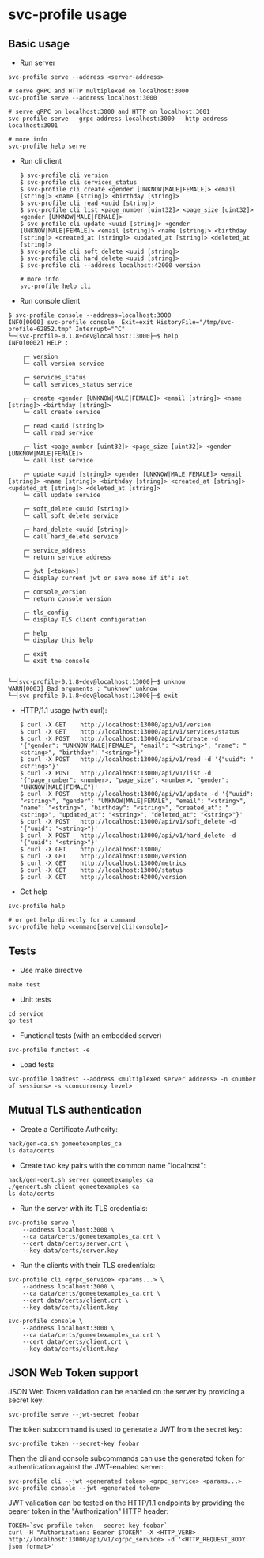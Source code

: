 # svc-profile usage

## Basic usage

- Run server

```shell
svc-profile serve --address <server-address>

# serve gRPC and HTTP multiplexed on localhost:3000
svc-profile serve --address localhost:3000

# serve gRPC on localhost:3000 and HTTP on localhost:3001
svc-profile serve --grpc-address localhost:3000 --http-address localhost:3001

# more info
svc-profile help serve
```

- Run cli client

  ```shell
  $ svc-profile cli version
  $ svc-profile cli services_status
  $ svc-profile cli create <gender [UNKNOW|MALE|FEMALE]> <email [string]> <name [string]> <birthday [string]>
  $ svc-profile cli read <uuid [string]>
  $ svc-profile cli list <page_number [uint32]> <page_size [uint32]> <gender [UNKNOW|MALE|FEMALE]>
  $ svc-profile cli update <uuid [string]> <gender [UNKNOW|MALE|FEMALE]> <email [string]> <name [string]> <birthday [string]> <created_at [string]> <updated_at [string]> <deleted_at [string]>
  $ svc-profile cli soft_delete <uuid [string]>
  $ svc-profile cli hard_delete <uuid [string]>
  $ svc-profile cli --address localhost:42000 version

  # more info
  svc-profile help cli
  ```

- Run console client

```shell
$ svc-profile console --address=localhost:3000
INFO[0000] svc-profile console  Exit=exit HistoryFile="/tmp/svc-profile-62852.tmp" Interrupt="^C"
└─┤svc-profile-0.1.8+dev@localhost:13000├─$ help
INFO[0002] HELP :

	┌─ version
	└─ call version service

	┌─ services_status
	└─ call services_status service

	┌─ create <gender [UNKNOW|MALE|FEMALE]> <email [string]> <name [string]> <birthday [string]>
	└─ call create service

	┌─ read <uuid [string]>
	└─ call read service

	┌─ list <page_number [uint32]> <page_size [uint32]> <gender [UNKNOW|MALE|FEMALE]>
	└─ call list service

	┌─ update <uuid [string]> <gender [UNKNOW|MALE|FEMALE]> <email [string]> <name [string]> <birthday [string]> <created_at [string]> <updated_at [string]> <deleted_at [string]>
	└─ call update service

	┌─ soft_delete <uuid [string]>
	└─ call soft_delete service

	┌─ hard_delete <uuid [string]>
	└─ call hard_delete service

	┌─ service_address
	└─ return service address

	┌─ jwt [<token>]
	└─ display current jwt or save none if it's set

	┌─ console_version
	└─ return console version

	┌─ tls_config
	└─ display TLS client configuration

	┌─ help
	└─ display this help

	┌─ exit
	└─ exit the console


└─┤svc-profile-0.1.8+dev@localhost:13000├─$ unknow
WARN[0003] Bad arguments : "unknow" unknow
└─┤svc-profile-0.1.8+dev@localhost:13000├─$ exit
```

- HTTP/1.1 usage (with curl):

  ```shell
  $ curl -X GET    http://localhost:13000/api/v1/version
  $ curl -X GET    http://localhost:13000/api/v1/services/status
  $ curl -X POST   http://localhost:13000/api/v1/create -d '{"gender": "UNKNOW|MALE|FEMALE", "email": "<string>", "name": "<string>", "birthday": "<string>"}'
  $ curl -X POST   http://localhost:13000/api/v1/read -d '{"uuid": "<string>"}'
  $ curl -X POST   http://localhost:13000/api/v1/list -d '{"page_number": <number>, "page_size": <number>, "gender": "UNKNOW|MALE|FEMALE"}'
  $ curl -X POST   http://localhost:13000/api/v1/update -d '{"uuid": "<string>", "gender": "UNKNOW|MALE|FEMALE", "email": "<string>", "name": "<string>", "birthday": "<string>", "created_at": "<string>", "updated_at": "<string>", "deleted_at": "<string>"}'
  $ curl -X POST   http://localhost:13000/api/v1/soft_delete -d '{"uuid": "<string>"}'
  $ curl -X POST   http://localhost:13000/api/v1/hard_delete -d '{"uuid": "<string>"}'
  $ curl -X GET    http://localhost:13000/
  $ curl -X GET    http://localhost:13000/version
  $ curl -X GET    http://localhost:13000/metrics
  $ curl -X GET    http://localhost:13000/status
  $ curl -X GET    http://localhost:42000/version
  ```

- Get help

```shell
svc-profile help

# or get help directly for a command
svc-profile help <command[serve|cli|console]>
```

## Tests

- Use make directive

```shell
make test
```

- Unit tests

```shell
cd service
go test
```

- Functional tests (with an embedded server)

```shell
svc-profile functest -e
```

- Load tests

```shell
svc-profile loadtest --address <multiplexed server address> -n <number of sessions> -s <concurrency level>
```

## Mutual TLS authentication

- Create a Certificate Authority:

```shell
hack/gen-ca.sh gomeetexamples_ca
ls data/certs
```

- Create two key pairs with the common name "localhost":

```shell
hack/gen-cert.sh server gomeetexamples_ca
./gencert.sh client gomeetexamples_ca
ls data/certs
```

- Run the server with its TLS credentials:

```shell
svc-profile serve \
    --address localhost:3000 \
    --ca data/certs/gomeetexamples_ca.crt \
    --cert data/certs/server.crt \
    --key data/certs/server.key
```

- Run the clients with their TLS credentials:

```shell
svc-profile cli <grpc_service> <params...> \
    --address localhost:3000 \
    --ca data/certs/gomeetexamples_ca.crt \
    --cert data/certs/client.crt \
    --key data/certs/client.key

svc-profile console \
    --address localhost:3000 \
    --ca data/certs/gomeetexamples_ca.crt \
    --cert data/certs/client.crt \
    --key data/certs/client.key
```

## JSON Web Token support

JSON Web Token validation can be enabled on the server by providing a secret key:

```shell
svc-profile serve --jwt-secret foobar
```

The token subcommand is used to generate a JWT from the secret key:

```shell
svc-profile token --secret-key foobar
```

Then the cli and console subcommands can use the generated token for authentication against the JWT-enabled server:

```shell
svc-profile cli --jwt <generated token> <grpc_service> <params...>
svc-profile console --jwt <generated token>
```

JWT validation can be tested on the HTTP/1.1 endpoints by providing the bearer token in the "Authorization" HTTP header:

```shell
TOKEN=`svc-profile token --secret-key foobar`
curl -H "Authorization: Bearer $TOKEN" -X <HTTP_VERB> http://localhost:13000/api/v1/<grpc_service> -d '<HTTP_REQUEST_BODY json format>'
```


